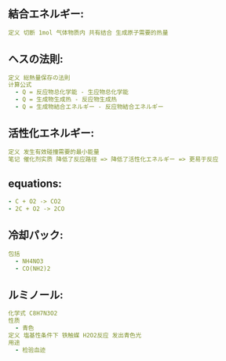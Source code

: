 ## 結合エネルギー:

```yaml
定义 切断 1mol 气体物质内 共有结合 生成原子需要的热量

```

## ヘスの法則:

```yaml
定义 総熱量保存の法則
计算公式
  - Q = 反应物总化学能 - 生应物总化学能
  - Q = 生成物生成热 - 反应物生成热
  - Q = 生成物結合エネルギー - 反应物結合エネルギー

```

## 活性化エネルギー:

```yaml
定义 发生有效碰撞需要的最小能量
笔记 催化剂实质 降低了反应路径 => 降低了活性化エネルギー => 更易于反应

```

## equations:

```yaml
- C + O2 -> CO2
- 2C + O2 -> 2CO

```

## 冷却パック:

```yaml
包括
  - NH4NO3
  - CO(NH2)2

```

## ルミノール:

```yaml
化学式 C8H7N3O2
性质
  - 青色
定义 塩基性条件下 铁触媒 H2O2反应 发出青色光
用途
  - 检验血迹
```